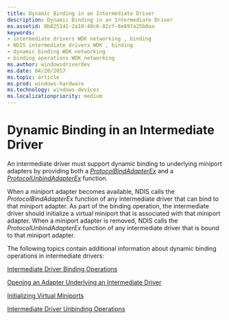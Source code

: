 ```yaml
---
title: Dynamic Binding in an Intermediate Driver
description: Dynamic Binding in an Intermediate Driver
ms.assetid: 0b825141-2a19-40c6-82cf-8e897a25b0aa
keywords:
- intermediate drivers WDK networking , binding
- NDIS intermediate drivers WDK , binding
- dynamic binding WDK networking
- binding operations WDK networking
ms.author: windowsdriverdev
ms.date: 04/20/2017
ms.topic: article
ms.prod: windows-hardware
ms.technology: windows-devices
ms.localizationpriority: medium
---
```


# Dynamic Binding in an Intermediate Driver





An intermediate driver must support dynamic binding to underlying miniport adapters by providing both a [*ProtocolBindAdapterEx*](https://msdn.microsoft.com/library/windows/hardware/ff570220) and a [*ProtocolUnbindAdapterEx*](https://msdn.microsoft.com/library/windows/hardware/ff570278) function.

When a miniport adapter becomes available, NDIS calls the *ProtocolBindAdapterEx* function of any intermediate driver that can bind to that miniport adapter. As part of the binding operation, the intermediate driver should initialize a virtual miniport that is associated with that miniport adapter. When a miniport adapter is removed, NDIS calls the *ProtocolUnbindAdapterEx* function of any intermediate driver that is bound to that miniport adapter.

The following topics contain additional information about dynamic binding operations in intermediate drivers:

[Intermediate Driver Binding Operations](intermediate-driver-binding-operations.md)

[Opening an Adapter Underlying an Intermediate Driver](opening-an-adapter-underlying-an-intermediate-driver.md)

[Initializing Virtual Miniports](initializing-virtual-miniports.md)

[Intermediate Driver Unbinding Operations](intermediate-driver-unbinding-operations.md)

 

 





